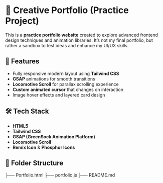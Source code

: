 # 🎨 Creative Portfolio (Practice Project)

This is a **practice portfolio website** created to explore advanced frontend design techniques and animation libraries. It’s not my final portfolio, but rather a sandbox to test ideas and enhance my UI/UX skills.

## 🚀 Features

- Fully responsive modern layout using **Tailwind CSS**
- **GSAP** animations for smooth transitions
- **Locomotive Scroll** for parallax scrolling experience
- **Custom animated cursor** that changes on interaction
- Image hover effects and layered card design

## 🛠️ Tech Stack

- **HTML5**
- **Tailwind CSS**
- **GSAP (GreenSock Animation Platform)**
- **Locomotive Scroll**
- **Remix Icon** & **Phosphor Icons**

## 📂 Folder Structure
├── Portfolio.html
├── portfolio.js
├── README.md

